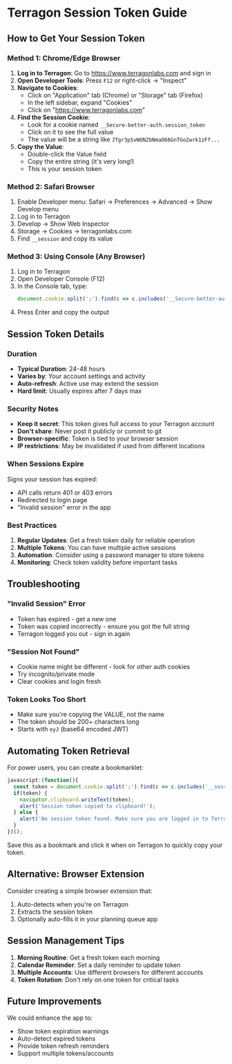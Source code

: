 # Terragon Session Token Guide

## How to Get Your Session Token

### Method 1: Chrome/Edge Browser
1. **Log in to Terragon**: Go to https://www.terragonlabs.com and sign in
2. **Open Developer Tools**: Press `F12` or right-click → "Inspect"
3. **Navigate to Cookies**:
   - Click on "Application" tab (Chrome) or "Storage" tab (Firefox)
   - In the left sidebar, expand "Cookies"
   - Click on "https://www.terragonlabs.com"
4. **Find the Session Cookie**:
   - Look for a cookie named `__Secure-better-auth.session_token`
   - Click on it to see the full value
   - The value will be a string like `JTgr3pSvWUN2bNmaO66GnTGo2wrk1zFf...`
5. **Copy the Value**: 
   - Double-click the Value field
   - Copy the entire string (it's very long!)
   - This is your session token

### Method 2: Safari Browser
1. Enable Developer menu: Safari → Preferences → Advanced → Show Develop menu
2. Log in to Terragon
3. Develop → Show Web Inspector
4. Storage → Cookies → terragonlabs.com
5. Find `__session` and copy its value

### Method 3: Using Console (Any Browser)
1. Log in to Terragon
2. Open Developer Console (F12)
3. In the Console tab, type:
   ```javascript
   document.cookie.split(';').find(c => c.includes('__Secure-better-auth.session_token')).split('=')[1]
   ```
4. Press Enter and copy the output

## Session Token Details

### Duration
- **Typical Duration**: 24-48 hours
- **Varies by**: Your account settings and activity
- **Auto-refresh**: Active use may extend the session
- **Hard limit**: Usually expires after 7 days max

### Security Notes
- **Keep it secret**: This token gives full access to your Terragon account
- **Don't share**: Never post it publicly or commit to git
- **Browser-specific**: Token is tied to your browser session
- **IP restrictions**: May be invalidated if used from different locations

### When Sessions Expire

Signs your session has expired:
- API calls return 401 or 403 errors
- Redirected to login page
- "Invalid session" error in the app

### Best Practices

1. **Regular Updates**: Get a fresh token daily for reliable operation
2. **Multiple Tokens**: You can have multiple active sessions
3. **Automation**: Consider using a password manager to store tokens
4. **Monitoring**: Check token validity before important tasks

## Troubleshooting

### "Invalid Session" Error
- Token has expired - get a new one
- Token was copied incorrectly - ensure you got the full string
- Terragon logged you out - sign in again

### "Session Not Found"
- Cookie name might be different - look for other auth cookies
- Try incognito/private mode
- Clear cookies and login fresh

### Token Looks Too Short
- Make sure you're copying the VALUE, not the name
- The token should be 200+ characters long
- Starts with `eyJ` (base64 encoded JWT)

## Automating Token Retrieval

For power users, you can create a bookmarklet:

```javascript
javascript:(function(){
  const token = document.cookie.split(';').find(c => c.includes('__session'))?.split('=')[1];
  if(token) {
    navigator.clipboard.writeText(token);
    alert('Session token copied to clipboard!');
  } else {
    alert('No session token found. Make sure you are logged in to Terragon.');
  }
})();
```

Save this as a bookmark and click it when on Terragon to quickly copy your token.

## Alternative: Browser Extension

Consider creating a simple browser extension that:
1. Auto-detects when you're on Terragon
2. Extracts the session token
3. Optionally auto-fills it in your planning queue app

## Session Management Tips

1. **Morning Routine**: Get a fresh token each morning
2. **Calendar Reminder**: Set a daily reminder to update token
3. **Multiple Accounts**: Use different browsers for different accounts
4. **Token Rotation**: Don't rely on one token for critical tasks

## Future Improvements

We could enhance the app to:
- Show token expiration warnings
- Auto-detect expired tokens
- Provide token refresh reminders
- Support multiple tokens/accounts